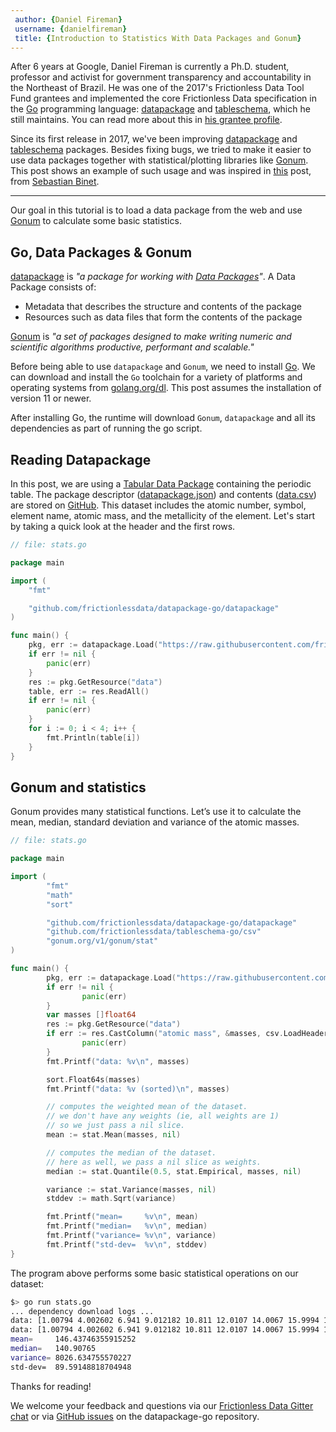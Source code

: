 ```yaml
---
 author: {Daniel Fireman}
 username: {danielfireman}
 title: {Introduction to Statistics With Data Packages and Gonum}
---
```


After 6 years at Google, Daniel Fireman is currently a Ph.D. student, professor and activist for government transparency and accountability in the Northeast of Brazil. He was one of the 2017's Frictionless Data Tool Fund grantees and implemented the core Frictionless Data specification in the [Go](https://golang.org/) programming language: [datapackage](https://github.com/frictionlessdata/datapackage-go) and [tableschema](https://github.com/frictionlessdata/tableschema-go), which he still maintains. You can read more about this in [his grantee profile](https://frictionlessdata.io/articles/daniel-fireman/).

Since its first release in 2017, we've been improving [datapackage](https://github.com/frictionlessdata/datapackage-go) and [tableschema](https://github.com/frictionlessdata/tableschema-go) packages. Besides fixing bugs, we tried to make it easier to use data packages together with statistical/plotting libraries like [Gonum](https://gonum.org/). This post shows an example of such usage and was inspired in [this](https://sbinet.github.io/posts/2017-10-04-intro-to-stats-with-gonum/) post, from [Sebastian Binet](https://github.com/sbinet).

---

Our goal in this tutorial is to load a data package from the web and use [Gonum](https://gonum.org/) to calculate some basic statistics.

## Go, Data Packages & Gonum

[datapackage](https://github.com/frictionlessdata/datapackage-go/tree/master/datapackage) is _"a package for working with [Data Packages](http://specs.frictionlessdata.io/data-package/)"_. A Data Package consists of:

- Metadata that describes the structure and contents of the package
- Resources such as data files that form the contents of the package

[Gonum](https://gonum.org/)  is  _"a set of packages designed to make writing numeric and scientific algorithms productive, performant and scalable."_

Before being able to use `datapackage` and  `Gonum`, we need to install  [Go](https://golang.org/). We can download and install the  `Go`  toolchain for a variety of platforms and operating systems from  [golang.org/dl](https://golang.org/dl). This post assumes the installation of version 11 or newer.

After installing Go, the runtime will download `Gonum`, `datapackage` and all its dependencies as part of running the go script.

## Reading Datapackage

In this post, we are using a [Tabular Data Package](https://frictionlessdata.io/specs/tabular-data-package/) containing the periodic table. The package descriptor ([datapackage.json](https://raw.githubusercontent.com/frictionlessdata/example-data-packages/62d47b454d95a95b6029214b9533de79401e953a/periodic-table/datapackage.json)) and contents ([data.csv](https://raw.githubusercontent.com/frictionlessdata/example-data-packages/62d47b454d95a95b6029214b9533de79401e953a/periodic-table/data.csv)) are stored on [GitHub](http://github.com/). This dataset includes the atomic number, symbol, element name, atomic mass, and the metallicity of the element. Let's start by taking a quick look at the header and the first rows.

```go
// file: stats.go

package main

import (
    "fmt"

    "github.com/frictionlessdata/datapackage-go/datapackage"
)

func main() {
    pkg, err := datapackage.Load("https://raw.githubusercontent.com/frictionlessdata/example-data-packages/62d47b454d95a95b6029214b9533de79401e953a/periodic-table/datapackage.json")
    if err != nil {
        panic(err)
    }
    res := pkg.GetResource("data")
    table, err := res.ReadAll()
    if err != nil {
        panic(err)
    }
    for i := 0; i < 4; i++ {
        fmt.Println(table[i])
    }
}
```

## Gonum and statistics

Gonum provides many statistical functions. Let’s use it to calculate the mean, median, standard deviation and variance of the atomic masses.

```go
// file: stats.go

package main

import (
        "fmt"
        "math"
        "sort"

        "github.com/frictionlessdata/datapackage-go/datapackage"
        "github.com/frictionlessdata/tableschema-go/csv"
        "gonum.org/v1/gonum/stat"
)

func main() {
        pkg, err := datapackage.Load("https://raw.githubusercontent.com/frictionlessdata/example-data-packages/62d47b454d95a95b6029214b9533de79401e953a/periodic-table/datapackage.json")
        if err != nil {
                panic(err)
        }
        var masses []float64
        res := pkg.GetResource("data")
        if err := res.CastColumn("atomic mass", &masses, csv.LoadHeaders()); err != nil {
                panic(err)
        }
        fmt.Printf("data: %v\n", masses)

        sort.Float64s(masses)
        fmt.Printf("data: %v (sorted)\n", masses)

        // computes the weighted mean of the dataset.
        // we don't have any weights (ie, all weights are 1)
        // so we just pass a nil slice.
        mean := stat.Mean(masses, nil)

        // computes the median of the dataset.
        // here as well, we pass a nil slice as weights.
        median := stat.Quantile(0.5, stat.Empirical, masses, nil)

        variance := stat.Variance(masses, nil)
        stddev := math.Sqrt(variance)

        fmt.Printf("mean=     %v\n", mean)
        fmt.Printf("median=   %v\n", median)
        fmt.Printf("variance= %v\n", variance)
        fmt.Printf("std-dev=  %v\n", stddev)
}
```

The program above performs some basic statistical operations on our dataset:

```sh
$> go run stats.go
... dependency download logs ...
data: [1.00794 4.002602 6.941 9.012182 10.811 12.0107 14.0067 15.9994 18.9984032 20.1797 22.98976928 24.305 26.9815386 28.0855 30.973762 32.065 35.453 39.948 39.0983 40.078 44.955912 47.867 50.9415 51.9961 54.938045 55.845 58.933195 58.6934 63.546 65.38 69.723 72.64 74.9216 78.96 79.904 83.798 85.4678 87.62 88.90585 91.224 92.90638 95.96 98 101.07 102.9055 106.42 107.8682 112.411 114.818 118.71 121.76 127.6 126.90447 131.293 132.9054519 137.327 138.90547 140.116 140.90765 144.242 145 150.36 151.964 157.25 158.92535 162.5 164.93032 167.259 168.93421 173.054 174.9668 178.49 180.94788 183.84 186.207 190.23 192.217 195.084 196.966569 200.59 204.3833 207.2 208.9804 209 210 222 223 226 227 232.03806 231.03588 238.02891 237 244 243 247 247 251 252 257 258 259 262 267 268 271 272 270 276 281 280 285 284 289 288 293 294 294]
data: [1.00794 4.002602 6.941 9.012182 10.811 12.0107 14.0067 15.9994 18.9984032 20.1797 22.98976928 24.305 26.9815386 28.0855 30.973762 32.065 35.453 39.0983 39.948 40.078 44.955912 47.867 50.9415 51.9961 54.938045 55.845 58.6934 58.933195 63.546 65.38 69.723 72.64 74.9216 78.96 79.904 83.798 85.4678 87.62 88.90585 91.224 92.90638 95.96 98 101.07 102.9055 106.42 107.8682 112.411 114.818 118.71 121.76 126.90447 127.6 131.293 132.9054519 137.327 138.90547 140.116 140.90765 144.242 145 150.36 151.964 157.25 158.92535 162.5 164.93032 167.259 168.93421 173.054 174.9668 178.49 180.94788 183.84 186.207 190.23 192.217 195.084 196.966569 200.59 204.3833 207.2 208.9804 209 210 222 223 226 227 231.03588 232.03806 237 238.02891 243 244 247 247 251 252 257 258 259 262 267 268 270 271 272 276 280 281 284 285 288 289 293 294 294] (sorted)
mean=     146.43746355915252
median=   140.90765
variance= 8026.634755570227
std-dev=  89.59148818704948
```

Thanks for reading!

We welcome your feedback and questions via our [Frictionless Data Gitter chat](http://gitter.im/frictionlessdata/chat) or via [GitHub issues](https://github.com/frictionlessdata/datapackage-go/issues) on the datapackage-go repository.

